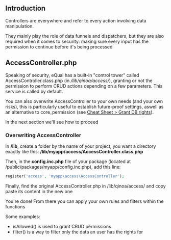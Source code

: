 ## Introduction

Controllers are everywhere and refer to every action involving data manipulation.

They mainly play the role of data funnels and dispatchers, but they are also required when it comes to security: making sure every input has the permission to continue before it's being processed



## AccessController.php

Speaking of security, eQual has a built-in "control tower" called AccessController.class.php (in */lib/qinoa/access/*), granting or not the permission to perform CRUD actions depending on a few parameters. This service is called by default.

You can also overwrite AccessController to your own needs (and your own risks), this is particularly useful to establish future-proof settings, aswell as an alternative to core_permission (see [Cheat Sheet > Grant DB rights](..\howtos-and-examples\generic-cheat-sheet.md)).

In the next section we'll see how to proceed

### Overwriting AccessController

In **/lib**, create a folder by the name of your project, you want a directory exactly like this: **/lib/myapp/access/AccessController.class.php**

Then, in the **config.inc.php** file of your package (located at /public/packages/myapp/config.inc.php), add this line:

```php
register('access', 'myapp\access\AccessController');
```

Finally, find the original AccessController.php in /lib/qinoa/access/ and copy paste its content in the new one

You're done! From there you can apply your own rules and filters within the functions

Some examples:

- isAllowed() is used to grant CRUD permissions
- filter() is a way to filter only the data an user has the rights for



